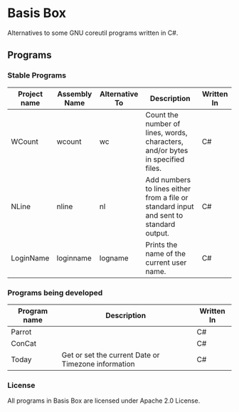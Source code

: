 # Basis Box
 Alternatives to some GNU coreutil programs written in C#.
 
## Programs

### Stable Programs
| Project name | Assembly Name | Alternative To | Description | Written  In |
|-|-|-|-|-|
| WCount | wcount | wc | Count the number of lines, words, characters, and/or bytes in specified files. | C# |
| NLine | nline | nl | Add numbers to lines either from a file or standard input and sent to standard output. | C# |
| LoginName | loginname | logname | Prints the name of the current user name. | C# |

### Programs being developed
| Program name | Description | Written  In |
|-|-|-|
| Parrot | | C# |
| ConCat | | C# |
| Today | Get or set the current Date or Timezone information | C# |

### License
All programs in Basis Box are licensed under Apache 2.0 License.
